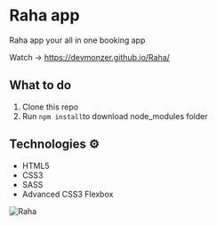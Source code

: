 # Raha app
Raha app your all in one booking app 

Watch -> https://devmonzer.github.io/Raha/ 
  
## What to do  
1. Clone this repo 
2. Run `npm install`to download node_modules folder 

## Technologies ⚙️

* HTML5
* CSS3
* SASS
* Advanced CSS3 Flexbox

![Raha](https://i.ibb.co/LZckcVd/Capture.jpg)

